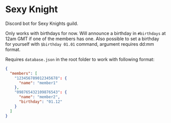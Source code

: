 # Sexy Knight
Discord bot for Sexy Knights guild.

Only works with birthdays for now.
Will announce a birthday in `#birthdays` at 12am GMT if one of the members has one.
Also possible to set a birthday for yourself with `$birthday 01.01` command, argument requires dd:mm format.

Requires `database.json` in the root folder to work with following format:

```json
{
  "members": [
    "123456789012345678": {
      "name": "member1"
    },
    "098765432109876543": {
      "name": "member2",
      "birthday": "01.12"
    }
  ]
}
```
